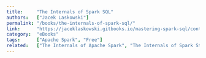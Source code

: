 ```yaml
---
title:     "The Internals of Spark SQL"
authors:   ["Jacek Laskowski"]
permalink: "/books/the-internals-of-spark-sql/"
link:      "https://jaceklaskowski.gitbooks.io/mastering-spark-sql/content/"
category:  "eBooks"
tags:      ["Apache Spark", "Free"]
related:   ["The Internals of Apache Spark", "The Internals of Spark Structured Streaming", "The Internals of Spark on Kubernetes"]
---
```

